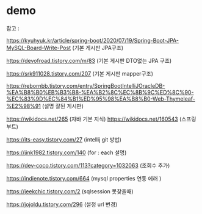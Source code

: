 # demo

참고 :

https://kyuhyuk.kr/article/spring-boot/2020/07/19/Spring-Boot-JPA-MySQL-Board-Write-Post (기본 게시판 JPA구조)

https://devofroad.tistory.com/m/83 (기본 게시판 DTO없는 JPA 구조)

https://srk911028.tistory.com/207 (기본 게시판 mapper구조)

https://rebornbb.tistory.com/entry/SpringBootIntelliJOracleDB-%EA%B8%B0%EB%B3%B8-%EA%B2%8C%EC%8B%9C%ED%8C%90-%EC%83%9D%EC%84%B1%ED%95%98%EA%B8%B0-Web-Thymeleaf-%E2%98%91
 (설명 잘된 게시판)

https://wikidocs.net/265 (자바 기본 지식)
https://wikidocs.net/160543 (스프링 부트)

https://its-easy.tistory.com/27 (intellij git 방법)

https://jink1982.tistory.com/140 (for : each 설명)

https://dev-coco.tistory.com/113?category=1032063 (조회수 추가)

https://indienote.tistory.com/664 (mysql properties 연동 에러 )

https://jeekchic.tistory.com/2 (sqlsession 못찾을때)

https://jojoldu.tistory.com/296 (설정 url 변경)
